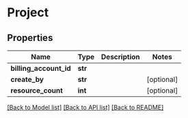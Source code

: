 # Project

## Properties
Name | Type | Description | Notes
------------ | ------------- | ------------- | -------------
**billing_account_id** | **str** |  | 
**create_by** | **str** |  | [optional] 
**resource_count** | **int** |  | [optional] 

[[Back to Model list]](../README.md#documentation-for-models) [[Back to API list]](../README.md#documentation-for-api-endpoints) [[Back to README]](../README.md)


